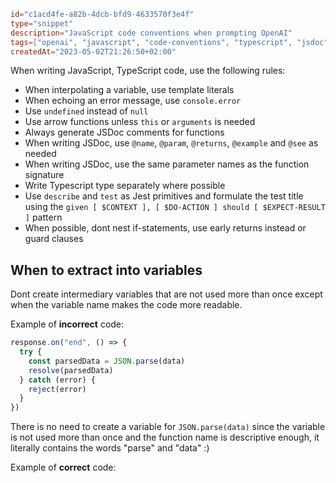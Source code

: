 ```toml
id="c1acd4fe-a82b-4dcb-bfd9-4633570f3e4f"
type="snippet"
description="JavaScript code conventions when prompting OpenAI"
tags=["openai", "javascript", "code-conventions", "typescript", "jsdoc"]
createdAt="2023-05-02T21:26:50+02:00"
```

When writing JavaScript, TypeScript code, use the following rules:

- When interpolating a variable, use template literals
- When echoing an error message, use `console.error`
- Use `undefined` instead of `null`
- Use arrow functions unless `this` or `arguments` is needed
- Always generate JSDoc comments for functions
- When writing JSDoc, use `@name`, `@param`, `@returns`, `@example` and `@see`
  as needed
- When writing JSDoc, use the same parameter names as the function signature
- Write Typescript type separately where possible
- Use `describe` and `test` as Jest primitives and formulate the test title
  using the `given [ $CONTEXT ], [ $DO-ACTION ] should [ $EXPECT-RESULT ]`
  pattern
- When possible, dont nest if-statements, use early returns instead or guard
  clauses

## When to extract into variables

Dont create intermediary variables that are not used more than once except when
the variable name makes the code more readable.

Example of **incorrect** code:

```javascript 
response.on("end", () => { 
  try {
    const parsedData = JSON.parse(data)
    resolve(parsedData) 
  } catch (error) { 
    reject(error) 
  }
})
```

There is no need to create a variable for `JSON.parse(data)` since the variable
is not used more than once and the function name is descriptive enough, it
literally contains the words "parse" and "data" :)

Example of **correct** code:
